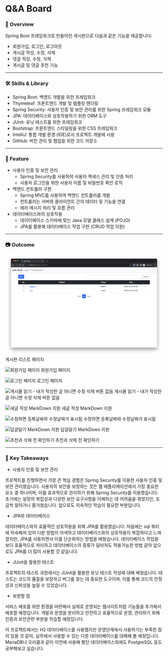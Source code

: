 # Q&A Board


### 📘 Overview

Spring Boot 프레임워크로 만들어진 게시판으로 다음과 같은 기능을 제공합니다:

- 회원가입, 로그인, 로그아웃
- 게시글 작성, 수정, 삭제
- 댓글 작성, 수정, 삭제
- 게시글 및 댓글 추천 기능

---
### 🛠️ Skills & Library

- Spring Boot: 백엔드 개발을 위한 프레임워크
- Thymeleaf: 프론트엔드 개발 및 템플릿 렌더링
- Spring Security: 사용자 인증 및 보안 관리를 위한 Spring 프레임워크 모듈
- JPA: 데이터베이스와 상호작용하기 위한 ORM 도구
- JUnit: 유닛 테스트를 위한 프레임워크
- Bootstrap: 프론트엔드 스타일링을 위한 CSS 프레임워크
- IntelliJ: 통합 개발 환경 (IDE)로서 프로젝트 개발에 사용
- GitHub: 버전 관리 및 협업을 위한 코드 저장소

---
### 🚀 Feature

- 사용자 인증 및 보안 관리
    - Spring Security를 사용하여 사용자 액세스 관리 및 인증 처리
    - 사용자 로그인을 위한 사용자 이름 및 비밀번호 확인 로직
- 백엔드 컨트롤러 구현
    - Spring MVC를 사용하여 백엔드 컨트롤러를 개발
    - 컨트롤러는 서버와 클라이언트 간의 데이터 및 기능을 연결
    - 에러 메시지 처리 및 흐름 관리
- 데이터베이스와의 상호작용
    - 데이터베이스 스키마에 맞는 Java 모델 클래스 설계 (POJO)
    - JPA를 활용해 데이터베이스 작업 구현 (CRUD 작업 지원)

---
### 📷 Outcome

![게시판 리스트 페이지](https://github.com/gowildyj/images/blob/main/sbb/%E1%84%89%E1%85%B3%E1%84%8F%E1%85%B3%E1%84%85%E1%85%B5%E1%86%AB%E1%84%89%E1%85%A3%E1%86%BA%202023-11-01%20%E1%84%8B%E1%85%A9%E1%84%92%E1%85%AE%209.57.31.png?raw=true)
게시판 리스트 페이지

![회원가입 페이지](https://river-chestnut-544.notion.site/image/https%3A%2F%2Fprod-files-secure.s3.us-west-2.amazonaws.com%2F71091ee2-273a-406b-a41b-24b2e15c6f80%2F53ef2104-6f78-4bb0-9135-558b37a7b251%2FUntitled.png?table=block&id=d0b1cb9f-e6f6-44a6-bc7f-c0a041529811&spaceId=71091ee2-273a-406b-a41b-24b2e15c6f80&width=2000&userId=&cache=v2)
회원가입 페이지

![로그인 페이지](https://river-chestnut-544.notion.site/image/https%3A%2F%2Fprod-files-secure.s3.us-west-2.amazonaws.com%2F71091ee2-273a-406b-a41b-24b2e15c6f80%2F54825fc9-be32-420d-98f0-47ed7a434e16%2FUntitled.png?table=block&id=72631a47-8a4c-470e-9368-0a63982e8aed&spaceId=71091ee2-273a-406b-a41b-24b2e15c6f80&width=2000&userId=&cache=v2)
로그인 페이지

![게시물 읽기 - 내가 작성한 글 아니면 수정 삭제 버튼 없음](https://river-chestnut-544.notion.site/image/https%3A%2F%2Fprod-files-secure.s3.us-west-2.amazonaws.com%2F71091ee2-273a-406b-a41b-24b2e15c6f80%2F0eb3dd9c-a6fb-4577-b67b-07960833ca94%2FUntitled.png?table=block&id=d3c65fc8-77aa-4ce5-a7a1-f835a92bd8ef&spaceId=71091ee2-273a-406b-a41b-24b2e15c6f80&width=2000&userId=&cache=v2)
게시물 읽기 - 내가 작성한 글 아니면 수정 삭제 버튼 없음

![새글 작성 MarkDown 지원](https://river-chestnut-544.notion.site/image/https%3A%2F%2Fprod-files-secure.s3.us-west-2.amazonaws.com%2F71091ee2-273a-406b-a41b-24b2e15c6f80%2Fa8b61c0a-6c01-4f0e-900d-428769b6c643%2FUntitled.png?table=block&id=e424d417-bd67-4dda-ba0d-041c36d266f9&spaceId=71091ee2-273a-406b-a41b-24b2e15c6f80&width=2000&userId=&cache=v2)
새글 작성 MarkDown 지원

![수정하면 등록날짜와 수정날짜가 표시됨](https://river-chestnut-544.notion.site/image/https%3A%2F%2Fprod-files-secure.s3.us-west-2.amazonaws.com%2F71091ee2-273a-406b-a41b-24b2e15c6f80%2F6ecbf4a5-9eec-460d-9859-38dca08f2231%2FUntitled.png?table=block&id=fdc20c54-96f7-46ca-bc62-a6de7cfcb5b1&spaceId=71091ee2-273a-406b-a41b-24b2e15c6f80&width=2000&userId=&cache=v2)
수정하면 등록날짜와 수정날짜가 표시됨

![답글달기 MarkDown 지원](https://river-chestnut-544.notion.site/image/https%3A%2F%2Fprod-files-secure.s3.us-west-2.amazonaws.com%2F71091ee2-273a-406b-a41b-24b2e15c6f80%2F971123f8-c4a4-4c6a-91a9-f21f4729f88c%2FUntitled.png?table=block&id=767752da-5e4a-4c74-ae58-c2a8045cb39a&spaceId=71091ee2-273a-406b-a41b-24b2e15c6f80&width=2000&userId=&cache=v2)
답글달기 MarkDown 지원

![추천과 삭제 전 확인하기](https://river-chestnut-544.notion.site/image/https%3A%2F%2Fprod-files-secure.s3.us-west-2.amazonaws.com%2F71091ee2-273a-406b-a41b-24b2e15c6f80%2F6e8b1c70-c746-496f-a278-e5327c8d6965%2FUntitled.png?table=block&id=37550859-841e-40b7-9c11-384bc7cb683f&spaceId=71091ee2-273a-406b-a41b-24b2e15c6f80&width=2000&userId=&cache=v2)
추천과 삭제 전 확인하기

---
### 🤔 Key Takeaways

- 사용자 인증 및 보안 관리

프로젝트를 진행하면서 가장 큰 핵심 경험은 Spring Security를 이용한 사용자 인증 및 보안 관리였습니다. 사용자의 보안을 보장하는 것은 웹 애플리케이션에서 가장 중요한 요소 중 하나이며, 이를 효과적으로 관리하기 위해 Spring Security를 이용했습니다. 초기에는 설정의 복잡성과 다양한 보안 요구사항을 이해하는 데 어려움을 겪었지만, 조금씩 알아가니 즐거웠습니다. 앞으로도 지속적인 학습이 필요한 부분입니다.

- JPA와 데이터베이스

데이터베이스와의 효율적인 상호작용을 위해 JPA를 활용했습니다. 처음에는 sql 쿼리에 익숙해져 있어 다른 방법이 어색하고 데이터베이스와의 상호작용이 복잡하다고 느껴졌지만, JPA를 사용하면서 이를 단순화하는 방법을 배웠습니다. 데이터베이스 작업을 보다 효율적으로 처리하고 데이터베이스의 종류가 달라져도 적용가능한 방법 같아 앞으로도 JPA를 더 많이 사용할 것 같습니다.

- JUnit을 활용한 테스트

프로젝트의 테스트 과정에서는 JUnit을 활용한 유닛 테스트 작성에 대해 배웠습니다. 테스트는 코드의 품질을 보장하고 버그를 찾는 데 중요한 도구이며, 이를 통해 코드의 안정성과 신뢰성을 높일 수 있었습니다.

- 보완할 점

서비스 배포를 위한 환경을 마련해서 실제로 운영되는 웹사이트처럼 기능들을 추가해서 배포할 예정입니다. 개발과 운영을 분리하고 안전하고 효율적으로 운영, 관리하기 위해 인증과 보안관련 부분을 학습할 예정입니다.

이 프로젝트에서는 H2 데이터베이스를 사용했지만 운영단계에서 사용하기는 부족한 점이 있을 것 같아, 실무에서 사용할 수 있는 다른 데이터베이스를 대체해 볼 예정입니다. MariaDB나 오라클과 같이 이전에 사용해 봤던 데이터베이스외에도 PostgreSQL 등도 공부해보고 싶습니다.
